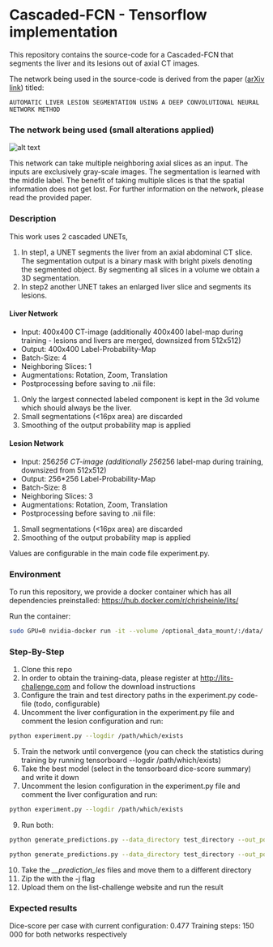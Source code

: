 # Cascaded-FCN - Tensorflow implementation

This repository contains the source-code for a Cascaded-FCN that segments the liver and its lesions out of axial CT images.

The network being used in the source-code is derived from the paper ([arXiv link](https://arxiv.org/pdf/1704.07239.pdf)) titled:

```
AUTOMATIC LIVER LESION SEGMENTATION USING A DEEP CONVOLUTIONAL NEURAL NETWORK METHOD
```

### The network being used (small alterations applied)
![alt text](https://raw.githubusercontent.com/IBBM/Cascaded-FCN/tensorflow-implementation/tensorflow-unet/wiki/network.png)

This network can take multiple neighboring axial slices as an input. The inputs are exclusively gray-scale images. The segmentation is learned with the middle label. The benefit of taking multiple slices is that the spatial information does not get lost. For further information on the network, please read the provided paper.

### Description ###
This work uses 2 cascaded UNETs, 

 1. In step1, a UNET segments the liver from an axial abdominal CT slice. The segmentation output is a binary mask with bright pixels denoting the segmented object. By segmenting all slices in a volume we obtain a 3D segmentation.
 2. In step2 another UNET takes an enlarged liver slice and segments its lesions.

#### Liver Network
* Input: 400x400 CT-image (additionally 400x400 label-map during training - lesions and livers are merged, downsized from 512x512)
* Output: 400x400 Label-Probability-Map
* Batch-Size: 4
* Neighboring Slices: 1
* Augmentations: Rotation, Zoom, Translation
* Postprocessing before saving to .nii file: 
1. Only the largest connected labeled component is kept in the 3d volume which should always be the liver.
2. Small segmentations (<16px area) are discarded
3. Smoothing of the output probability map is applied

#### Lesion Network
* Input: 256*256 CT-image (additionally 256*256 label-map during training, downsized from 512x512)
* Output: 256*256 Label-Probability-Map
* Batch-Size: 8
* Neighboring Slices: 3
* Augmentations: Rotation, Zoom, Translation
* Postprocessing before saving to .nii file: 
1. Small segmentations (<16px area) are discarded
2. Smoothing of the output probability map is applied

Values are configurable in the main code file experiment.py.

### Environment
To run this repository, we provide a docker container which has all dependencies preinstalled:
https://hub.docker.com/r/chrisheinle/lits/

Run the container:
```bash
sudo GPU=0 nvidia-docker run -it --volume /optional_data_mount/:/data/ --volume /code_mount/:/code/ --net=host chrisheinle/lits bash
```


### Step-By-Step
1. Clone this repo
2. In order to obtain the training-data, please register at http://lits-challenge.com and follow the download instructions
3. Configure the train and test directory paths in the experiment.py code-file (todo, configurable)
4. Uncomment the liver configuration in the experiment.py file and comment the lesion configuration and run:
```bash
python experiment.py --logdir /path/which/exists
```
5. Train the network until convergence (you can check the statistics during training by running tensorboard --logdir /path/which/exists)
6. Take the best model (select in the tensorboard dice-score summary) and write it down
7. Uncomment the lesion configuration in the experiment.py file and comment the liver configuration and run:
```bash
python experiment.py --logdir /path/which/exists
```
9. Run both:
```bash
python generate_predictions.py --data_directory test_directory --out_postfix '__prediction' --model /path/which/exists/Run_x_liver/snapshots/unet-model-*bestmodelwithoutindexending* --liver 1
```
```bash
python generate_predictions.py --data_directory test_directory --out_postfix '__prediction_les' --model /path/which/exists/Run_x_lesion/snapshots/unet-model-*bestmodelwithoutindexending*
```
10. Take the *__prediction_les* files and move them to a different directory
11. Zip the with the -j flag
12. Upload them on the list-challenge website and run the result

### Expected results
Dice-score per case with current configuration: 0.477
Training steps: 150 000 for both networks respectively
